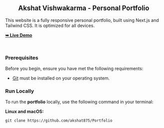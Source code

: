 <h2 align="center">Akshat Vishwakarma - Personal Portfolio</h2>

<p>This website is a fully responsive personal portfolio, built using Next.js and Tailwind CSS. It is optimized for all devices.</p>

<p><a href="https://portfolio-i2xa.vercel.app/" target="_blank" rel="noopener noreferrer"><strong>➥ Live Demo</strong></a></p>

<br />

<h3>Prerequisites</h3>

<p>Before you begin, ensure you have met the following requirements:</p>

<ul>
  <li><a href="https://git-scm.com/downloads" target="_blank" rel="noopener noreferrer">Git</a> must be installed on your operating system.</li>
</ul>

<h3>Run Locally</h3>

<p>To run the <strong>portfolio</strong> locally, use the following command in your terminal:</p>

<p><strong>Linux and macOS:</strong></p>

<pre><code>git clone https://github.com/akshat875/Portfolio</code></pre>
